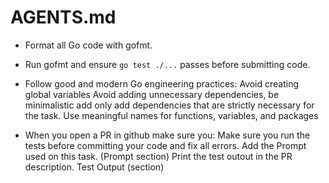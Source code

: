 # AGENTS.md

- Format all Go code with gofmt.

- Run gofmt and ensure `go test ./...` passes before submitting code.

- Follow good and modern Go engineering practices:
  Avoid creating global variables
  Avoid adding unnecessary dependencies, be minimalistic add only add dependencies that are strictly necessary for the task.
  Use meaningful names for functions, variables, and packages

- When you open a PR in github make sure you:
  Make sure you run the tests before committing your code and fix all errors.
  Add the Prompt used on this task. (Prompt section)
  Print the test outout in the PR description. Test Output (section)